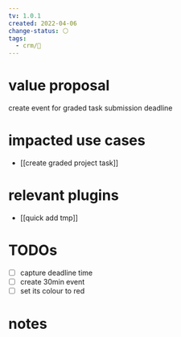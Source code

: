 ```yaml
---
tv: 1.0.1
created: 2022-04-06
change-status: ⚪
tags:
  - crm/🌿
---
```

# value proposal
create event for graded task submission deadline

# impacted use cases
- [[create graded project task]]

# relevant plugins
- [[quick add tmp]]

# TODOs
- [ ] capture deadline time
- [ ] create 30min event
- [ ] set its colour to red

# notes









